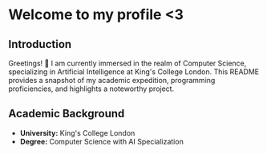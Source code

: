 # Welcome to my profile <3

## Introduction
Greetings! 👋 I am currently immersed in the realm of Computer Science, specializing in Artificial Intelligence at King's College London. This README provides a snapshot of my academic expedition, programming proficiencies, and highlights a noteworthy project.

## Academic Background
- **University:** King's College London
- **Degree:** Computer Science with AI Specialization
